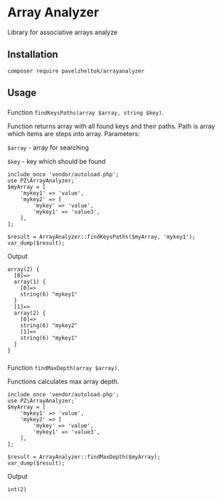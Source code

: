 # Array Analyzer
Library for associative arrays analyze
## Installation
`composer require pavelzheltok/arrayanalyzer`
## Usage
###
Function `findKeysPaths(array $array, string $key)`.

Function returns array with all found keys and their paths. Path is array which items are steps into array.
Parameters:

`$array` - array for searching

`$key` - key which should be found

````
include_once 'vendor/autoload.php';
use PZ\ArrayAnalyzer;`
$myArray = [
    'mykey1' => 'value',
    'mykey2' => [
        'mykey' => 'value',
        'mykey1' => 'value3',
    ],
];

$result = ArrayAnalyzer::findKeysPaths($myArray, 'mykey1');
var_dump($result);
````
Output
````
array(2) {
  [0]=>
  array(1) {
    [0]=>
    string(6) "mykey1"
  }
  [1]=>
  array(2) {
    [0]=>
    string(6) "mykey2"
    [1]=>
    string(6) "mykey1"
  }
}

````
###
Function `findMaxDepth(array $array)`.

Functions calculates max array depth.
````
include_once 'vendor/autoload.php';
use PZ\ArrayAnalyzer;`
$myArray = [
    'mykey1' => 'value',
    'mykey2' => [
        'mykey' => 'value',
        'mykey1' => 'value3',
    ],
];

$result = ArrayAnalyzer::findMaxDepth($myArray);
var_dump($result);
````
Output
````
int(2)
````
